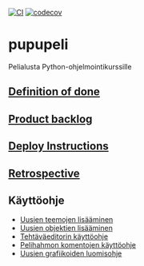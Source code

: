 [![CI](https://github.com/Pelialusta-Python-ohjelmointikurssille/pupupeli/actions/workflows/main.yml/badge.svg)](https://github.com/Pelialusta-Python-ohjelmointikurssille/pupupeli/actions/workflows/main.yml)
[![codecov](https://codecov.io/gh/Pelialusta-Python-ohjelmointikurssille/pupupeli/graph/badge.svg?token=S2MRVEVLNA)](https://codecov.io/gh/Pelialusta-Python-ohjelmointikurssille/pupupeli)
# pupupeli
Pelialusta Python-ohjelmointikurssille


## [Definition of done](documentation/definition_of_done.md)

## [Product backlog](https://docs.google.com/spreadsheets/d/1mk23KxaOge5S4C0eZFnSwEqCT6JkHjbDhZde5ajT3Ko/edit?pli=1#gid=988965094)

## [Deploy Instructions](documentation/deploy_instructions.md)

## [Retrospective](documentation/retrospektiivi.md)

## Käyttöohje

- [Uusien teemojen lisääminen](documentation/add_theme.md)
- [Uusien objektien lisääminen](documentation/creating_objects.md)
- [Tehtäväeditorin käyttöohje](documentation/task_editor.md)
- [Pelihahmon komentojen käyttöohje](documentation/user_commands.md)
- [Uusien grafiikoiden luomisohje](documentation/graphics_handler_tutorials.md)
